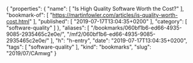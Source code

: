 {
  "properties": {
    "name": [
      "Is High Quality Software Worth the Cost?"
    ],
    "bookmark-of": [
      "https://martinfowler.com/articles/is-quality-worth-cost.html"
    ],
    "published": [
      "2019-07-17T13:04:35+0200"
    ],
    "category": [
      "software-quality"
    ]
  },
  "aliases": [
    "/bookmarks/060bf1b6-ed66-4935-9085-2935465c2e0e/",
    "/mf2/060bf1b6-ed66-4935-9085-2935465c2e0e/"
  ],
  "h": "h-entry",
  "date": "2019-07-17T13:04:35+0200",
  "tags": [
    "software-quality"
  ],
  "kind": "bookmarks",
  "slug": "2019/07/CAmwg"
}

